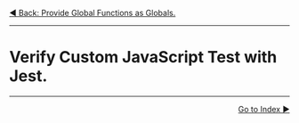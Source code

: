 <p align="left">
 <a href="01_06.md">◀ Back: Provide Global Functions as Globals.</a>
</p>

---

# Verify Custom JavaScript Test with Jest.



---

<p align="right">
  <a href="https://github.com/DevJoseManuel/js-tutorials/tree/master/Testing/Testing%20JavaScript/00_00.md">Go to Index ▶</a>
</p>



